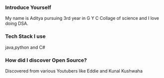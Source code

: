 ### Introduce Yourself
My name is Aditya pursuing 3rd year in G Y C Collage of science and I love doing DSA.

### Tech Stack I use
java,python and C#

### How did I discover Open Source?
Discovered from various Youtubers like Eddie and Kunal Kushwaha
